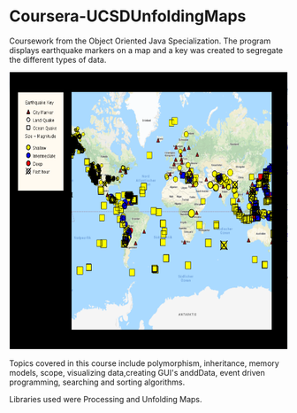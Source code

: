 # Coursera-UCSDUnfoldingMaps
Coursework from the Object Oriented Java Specialization.
The program displays earthquake markers on a map and a key was created to segregate the different types of data. 

<p>
    <img src="UnfoldingMap.PNG" width="750" height="500" />
</p>

Topics covered in this course include polymorphism, inheritance, memory models, scope, visualizing data,creating GUI's anddData, event driven programming, searching and sorting algorithms.

Libraries used were Processing and Unfolding Maps. 
